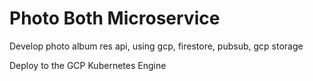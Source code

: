 # Photo Both Microservice 

Develop photo album res api, using gcp, firestore, pubsub, gcp storage

Deploy to the GCP Kubernetes Engine
